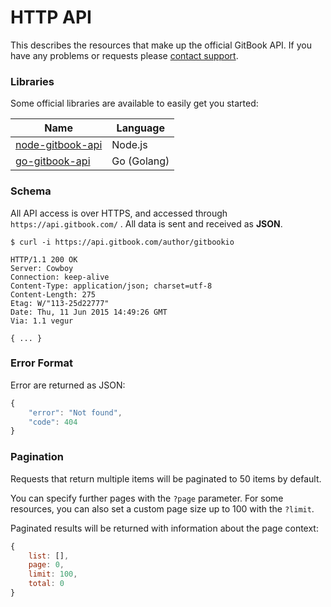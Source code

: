# HTTP API

This describes the resources that make up the official GitBook API. If you have any problems or requests please [contact support](https://www.gitbook.com/contact).

### Libraries

Some official libraries are available to easily get you started:

| Name | Language |
| ----- | ------- |
| [node-gitbook-api](https://github.com/GitbookIO/node-gitbook-api) | Node.js |
| [go-gitbook-api](https://github.com/GitbookIO/go-gitbook-api) | Go (Golang) | 



### Schema

All API access is over HTTPS, and accessed through `https://api.gitbook.com/` . All data is sent and received as **JSON**.

```raw
$ curl -i https://api.gitbook.com/author/gitbookio

HTTP/1.1 200 OK
Server: Cowboy
Connection: keep-alive
Content-Type: application/json; charset=utf-8
Content-Length: 275
Etag: W/"113-25d22777"
Date: Thu, 11 Jun 2015 14:49:26 GMT
Via: 1.1 vegur

{ ... }
```

### Error Format

Error are returned as JSON: 

```js
{
    "error": "Not found",
    "code": 404
}
```

### Pagination

Requests that return multiple items will be paginated to 50 items by default.

You can specify further pages with the `?page` parameter. For some resources, you can also set a custom page size up to 100 with the `?limit`.

Paginated results will be returned with information about the page context:

```js
{
    list: [],
    page: 0,
    limit: 100,
    total: 0
}
```